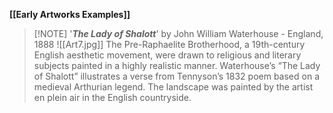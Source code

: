 **[[Early Artworks Examples]]**

>[!NOTE] '***The Lady of Shalott***' by John William Waterhouse
>\- England, 1888
>![[Art7.jpg]]
>The Pre-Raphaelite Brotherhood, a 19th-century English aesthetic movement, were drawn to religious and literary subjects painted in a highly realistic manner. Waterhouse’s “The Lady of Shalott” illustrates a verse from Tennyson’s 1832 poem based on a medieval Arthurian legend. The landscape was painted by the artist en plein air in the English countryside.